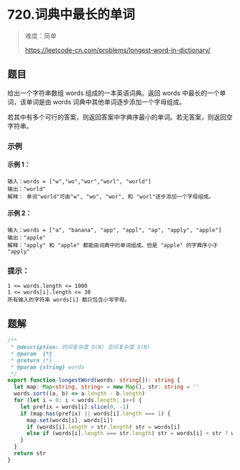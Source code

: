 # 720.词典中最长的单词

> 难度：简单
>
> https://leetcode-cn.com/problems/longest-word-in-dictionary/

## 题目

给出一个字符串数组 words 组成的一本英语词典。返回 words 中最长的一个单词，该单词是由 words 词典中其他单词逐步添加一个字母组成。

若其中有多个可行的答案，则返回答案中字典序最小的单词。若无答案，则返回空字符串。

### 示例

#### 示例 1：

```
输入：words = ["w","wo","wor","worl", "world"]
输出："world"
解释： 单词"world"可由"w", "wo", "wor", 和 "worl"逐步添加一个字母组成。
```

#### 示例 2：

```
输入：words = ["a", "banana", "app", "appl", "ap", "apply", "apple"]
输出："apple"
解释："apply" 和 "apple" 都能由词典中的单词组成。但是 "apple" 的字典序小于 "apply" 
```

### 提示：

```
1 <= words.length <= 1000
1 <= words[i].length <= 30
所有输入的字符串 words[i] 都只包含小写字母。
```

## 题解

```typescript
/**
 * @description: 时间复杂度 O(N) 空间复杂度 O(N)
 * @param  {*}
 * @return {*}
 * @param {string} words
 */
export function longestWord(words: string[]): string {
  let map: Map<string, string> = new Map(), str: string = ''
  words.sort((a, b) => a.length - b.length)
  for (let i = 0; i < words.length; i++) {
    let prefix = words[i].slice(0, -1)
    if (map.has(prefix) || words[i].length === 1) {
      map.set(words[i], words[i])
      if (words[i].length > str.length) str = words[i]
      else if (words[i].length === str.length) str = words[i] < str ? words[i] : str
    }
  }
  return str
}
```